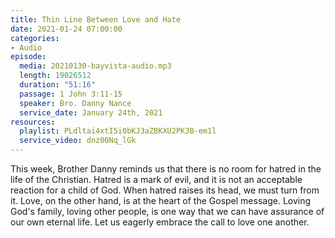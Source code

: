 ```yaml
---
title: Thin Line Between Love and Hate
date: 2021-01-24 07:00:00
categories:
- Audio
episode:
  media: 20210130-bayvista-audio.mp3
  length: 19026512
  duration: "51:16"
  passage: 1 John 3:11-15
  speaker: Bro. Danny Nance
  service_date: January 24th, 2021
resources:
  playlist: PLdltai4xtI5i0bKJ3aZBKXU2PK3B-em1l
  service_video: dnz00Nq_lGk
---
```

This week, Brother Danny reminds us that there is no room for hatred in the life of the Christian.  Hatred is a mark of evil, and it is not an acceptable reaction for a child of God.  When hatred raises its head, we must turn from it.  Love, on the other hand, is at the heart of the Gospel message.  Loving God's family, loving other people, is one way that we can have assurance of our own eternal life.  Let us eagerly embrace the call to love one another.